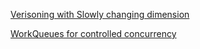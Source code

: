 [Verisoning with Slowly changing dimension](https://en.wikipedia.org/wiki/Slowly_changing_dimension)

[WorkQueues for controlled concurrency](https://nesv.github.io/golang/2014/02/25/worker-queues-in-go.html)
